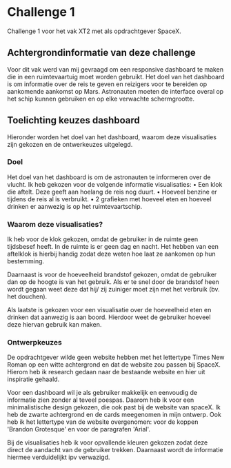 # Challenge 1
 Challenge 1 voor het vak XT2 met als opdrachtgever SpaceX.

## Achtergrondinformatie van deze challenge
Voor dit vak werd van mij gevraagd om een responsive dashboard te maken die in een ruimtevaartuig moet worden gebruikt. Het doel van het dashboard is om informatie over de reis te geven en reizigers voor te bereiden op aankomende aankomst op Mars. Astronauten moeten de interface overal op het schip kunnen gebruiken en op elke verwachte schermgrootte.

## Toelichting keuzes dashboard
Hieronder worden het doel van het dashboard, waarom deze visualisaties zijn gekozen en de ontwerkeuzes uitgelegd.

### Doel
Het doel van het dashboard is om de astronauten te informeren over de vlucht. Ik heb gekozen voor de volgende informatie visualisaties:
• Een klok die aftelt. Deze geeft aan hoelang de reis nog duurt.
• Hoeveel benzine er tijdens de reis al is verbruikt.
• 2 grafieken met hoeveel eten en hoeveel drinken er aanwezig is op het ruimtevaartschip.

### Waarom deze visualisaties?
Ik heb voor de klok gekozen, omdat de gebruiker in de ruimte geen tijdsbesef heeft. In de ruimte is er geen dag en nacht. Het hebben van een aftelklok is hierbij handig zodat deze weten hoe laat ze aankomen op hun bestemming.

Daarnaast is voor de hoeveelheid brandstof gekozen, omdat de gebruiker dan op de hoogte is van het gebruik. Als er te snel door de brandstof heen wordt gegaan weet deze dat hij/ zij zuiniger moet zijn met het verbruik (bv. het douchen).

Als laatste is gekozen voor een visualisatie over de hoeveelheid eten en drinken dat aanwezig is aan boord. Hierdoor weet de gebruiker hoeveel deze hiervan gebruik kan maken.

### Ontwerpkeuzes
De opdrachtgever wilde geen website hebben met het lettertype Times New Roman op een witte achtergrond en dat de website zou passen bij SpaceX. Hierom heb ik research gedaan naar de bestaande website en hier uit inspiratie gehaald. 

Voor een dashboard wil je als gebruiker makkelijk en eenvoudig de informatie zien zonder al teveel poespas. Daarom heb ik voor een minimalistische design gekozen, die ook past bij de website van spaceX. Ik heb de zwarte achtergrond en de cards meegenomen in mijn ontwerp. Ook heb ik het lettertype van de website overgenomen: voor de koppen 'Brandon Grotesque' en voor de paragrafen 'Arial'.

Bij de visualisaties heb ik voor opvallende kleuren gekozen zodat deze direct de aandacht van de gebruiker trekken. Daarnaast wordt de informatie hiermee verduidelijkt ipv verwazigd. 